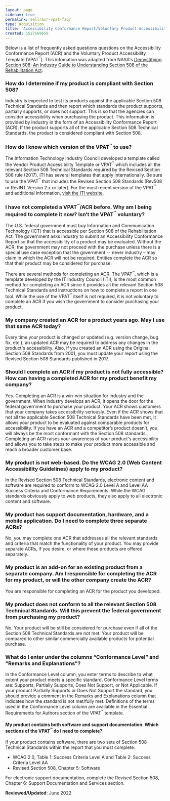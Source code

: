 ```yaml
---
layout: page
sidenav: true
permalink: sell/acr-vpat-faq/
type: acquisition
title: 'Accessibility Conformance Report/Voluntary Product Accessibility Template (VPAT<sup>&trade;</sup>) Frequently Asked Questions (FAQ)'
created: 1527569659
---
```


Below is a list of frequently asked questions questions on the Accessibility Conformance Report (ACR) and the Voluntary Product Accessibility Template (VPAT<sup>&trade;</sup>). This infomation was adapted from NASA's [Demystifying Section 508: An Industry Guide to Understanding Section 508 of the Rehabilitation Act][5].

### How do I determine if my product is compliant with Section 508?
Industry is expected to test its products against the applicable Section 508 Technical Standards and then report which standards the product supports, partially supports, or does not support. This is so that the agencies can consider accessibility when purchasing the product. This information is provided by industry in the form of an Accessibility Conformance Report (ACR). If the product supports all of the applicable Section 508 Technical Standards, the product is considered compliant with Section 508.

### How do I know which version of the VPAT<sup>&trade;</sup> to use?
The Information Technology Industry Council developed a template called the Vendor Product Accessibility Template or VPAT<sup>&trade;</sup> which includes all the relevant Section 508 Technical Standards required by the Revised Section 508 rule (2017). ITI has several templates that apply internationally. Be sure to use the VPAT<sup>&trade;</sup> that includes the Revised Section 508 Standards (Rev508 or RevINT Version 2.x or later). For the most recent version of the VPAT<sup>&trade;</sup> and additional information, [visit the ITI website][2].

### I have not completed a VPAT<sup>&trade;</sup>/ACR before. Why am I being required to complete it now? Isn’t the VPAT<sup>&trade;</sup> voluntary?
The U.S. federal government must buy Information and Communication Technology (ICT) that is accessible per Section 508 of the Rehabilitation Act. The government asks industry to submit an Accessibility Conformance Report so that the accessibility of a product may be evaluated. Without the ACR, the government may not proceed with the purchase unless there is a special use case exception that the government -- never industry – may claim in which the ACR will not be required. Entities complete the ACR so that their product may be considered for purchase.

There are several methods for completing an ACR. The VPAT<sup>&trade;</sup>, which is a template developed by the IT Industry Council (ITI), is the most common method for completing an ACR since it provides all the relevant Section 508 Technical Standards and instructions on how to complete a report in one tool. While the use of the VPAT<sup>&trade;</sup> itself is not required, it is not voluntary to complete an ACR if you wish the government to consider purchasing your product.

### My company created an ACR for a product years ago. May I use that same ACR today?
Every time your product is changed or updated (e.g. version change, bug fix, etc.), an updated ACR may be required to address any changes in the product's accessibility. Also, if you created an ACR using the Original Section 508 Standards from 2001, you must update your report using the Revised Section 508 Standards published in 2017.

### Should I complete an ACR if my product is not fully accessible? How can having a completed ACR for my product benefit my company?
Yes. Completing an ACR is a win-win situation for industry and the government. When industry develops an ACR, it opens the door for the federal government to purchase your product. Your ACR shows customers that your company takes accessibility seriously. Even if the ACR shows that not all the applicable Section 508 Technical Standards have been met, it allows your product to be evaluated against comparable products for accessibility. If you have an ACR and a competitor’s product doesn’t, you will always be the most conformant with the Section 508 standards. Completing an ACR raises your awareness of your product's accessibility and allows you to take steps to make your product more accessible and reach a broader customer base.

### My product is not web-based. Do the WCAG 2.0 (Web Content Accessibility Guidelines) apply to my product?
In the Revised Section 508 Technical Standards, electronic content and software are required to conform to WCAG 2.0 Level A and Level AA Success Criteria and Conformance Requirements. While the WCAG standards obviously apply to web products, they also apply to all electronic content and software.

### My product has support documentation, hardware, and a mobile application. Do I need to complete three separate ACRs?
No, you may complete one ACR that addresses all the relevant standards and criteria that match the functionality of your product. You may provide separate ACRs, if you desire, or where these products are offered separately.

### My product is an add-on for an existing product from a separate company. Am I responsible for completing the ACR for my product, or will the other company create the ACR?
You are responsible for completing an ACR for the product you developed.

### My product does not conform to all the relevant Section 508 Technical Standards. Will this prevent the federal government from purchasing my product?
No. Your product will be still be considered for purchase even if all of the Section 508 Technical Standards are not met. Your product will be compared to other similar commercially available products for potential purchase.

### What do I enter under the columns “Conformance Level” and "Remarks and Explanations"? 
In the Conformance Level column, you enter terms to describe to what extent your product meets a specific standard. Conformance Level terms are: Supports, Partially Supports, Does Not Support, or Not Applicable. If your product Partially Supports or Does Not Support the standard, you should provide a comment in the Remarks and Explanations column that indicates how the standard is not met/fully met. Definitions of the terms used in the Conformance Level column are available in the Essential Requirements for Authors section of the VPAT<sup>&trade;</sup> template. 

#### My product contains both software and support documentation. Which sections of the VPAT<sup>&trade;</sup> do I need to complete?
If your product contains software, there are two sets of Section 508 Technical Standards within the report that you must complete:
* WCAG 2.0, Table 1: Success Criteria Level A and Table 2: Success Criteria Level AA
* Revised Section 508, Chapter 5: Software

For electronic support documentation, complete the Revised Section 508, Chapter 6: Support Documentation and Services section.

**Reviewed/Updated**:  June 2022

 [1]: https://www.access-board.gov/guidelines-and-standards/communications-and-it/about-the-ict-refresh/final-rule
 [2]: https://www.itic.org/policy/accessibility/vpat
 [3]: {{site.baseurl}}/sell
 [4]: {{site.baseurl}}/buy/request-accessibility-information
 [5]: https://www.sewp.nasa.gov/documents/Section_508_Guide_111821.pdf
 